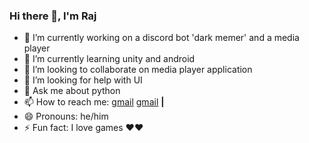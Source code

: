 ### Hi there 👋, I'm Raj

- 🔭 I’m currently working on a discord bot 'dark memer' and a media player
- 🌱 I’m currently learning unity and android
- 👯 I’m looking to collaborate on media player application
- 🤔 I’m looking for help with UI
- 💬 Ask me about python
- 📫 How to reach me: [gmail] [gmail] **|**
- 😄 Pronouns: he/him
- ⚡ Fun fact: I love games ❤️❤️

[gmail]: 06rajkhare04@gmail.com
